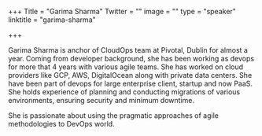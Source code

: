 +++
Title = "Garima Sharma"
Twitter = ""
image = ""
type = "speaker"
linktitle = "garima-sharma"

+++

<p>Garima Sharma is anchor of CloudOps team at Pivotal, Dublin for almost a year. Coming from developer background, she has been working as devops for more that 4 years with various agile teams. She has worked on cloud providers like GCP, AWS, DigitalOcean along with private data centers. She have been part of devops for large enterprise client, startup and now PaaS. She holds experience of planning and conducting migrations of various environments, ensuring security and minimum downtime.<p>
<p>She is passionate about using the pragmatic approaches of agile methodologies to DevOps world.<p>
